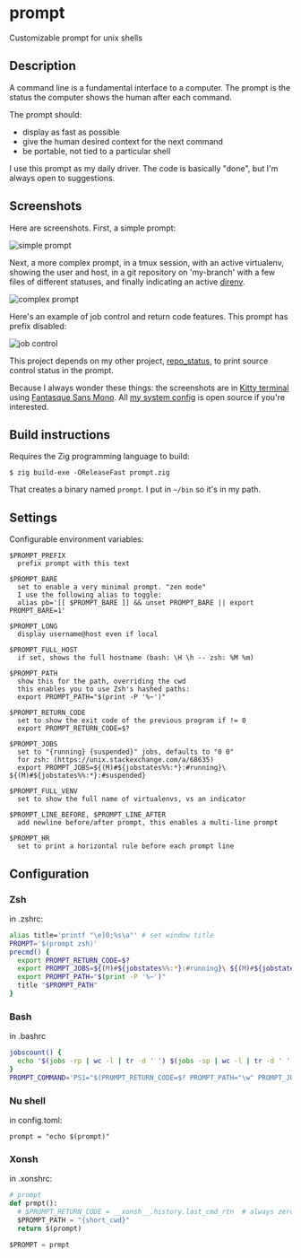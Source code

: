 # prompt

Customizable prompt for unix shells

## Description

A command line is a fundamental interface to a computer. The prompt is the
status the computer shows the human after each command.

The prompt should:

- display as fast as possible
- give the human desired context for the next command
- be portable, not tied to a particular shell

I use this prompt as my daily driver. The code is basically "done", but I'm always open to suggestions.

## Screenshots

Here are screenshots. First, a simple prompt:

![simple prompt](../media/short.png?raw=true)

Next, a more complex prompt, in a tmux session, with an active virtualenv, showing the user and host, in a git repository on 'my-branch' with a few files of different statuses, and finally indicating an active [direnv](https://direnv.net/).

![complex prompt](../media/long.png?raw=true)

Here's an example of job control and return code features. This prompt has prefix disabled:

![job control](../media/jobs.png?raw=true)

This project depends on my other project, [repo_status](https://github.com/kbd/repo_status), to print source control status in the prompt.

Because I always wonder these things: the screenshots are in [Kitty terminal](https://sw.kovidgoyal.net/kitty/) using [Fantasque Sans Mono](https://github.com/belluzj/fantasque-sans). All [my system config](https://github.com/kbd/setup) is open source if you're interested.

## Build instructions

Requires the Zig programming language to build:

```
$ zig build-exe -OReleaseFast prompt.zig
```

That creates a binary named `prompt`. I put in `~/bin` so it's in my path.

## Settings

Configurable environment variables:

```
$PROMPT_PREFIX
  prefix prompt with this text

$PROMPT_BARE
  set to enable a very minimal prompt. "zen mode"
  I use the following alias to toggle:
  alias pb='[[ $PROMPT_BARE ]] && unset PROMPT_BARE || export PROMPT_BARE=1'

$PROMPT_LONG
  display username@host even if local

$PROMPT_FULL_HOST
  if set, shows the full hostname (bash: \H \h -- zsh: %M %m)

$PROMPT_PATH
  show this for the path, overriding the cwd
  this enables you to use Zsh's hashed paths:
  export PROMPT_PATH="$(print -P '%~')"

$PROMPT_RETURN_CODE
  set to show the exit code of the previous program if != 0
  export PROMPT_RETURN_CODE=$?

$PROMPT_JOBS
  set to "{running} {suspended}" jobs, defaults to "0 0"
  for zsh: (https://unix.stackexchange.com/a/68635)
  export PROMPT_JOBS=${(M)#${jobstates%%:*}:#running}\ ${(M)#${jobstates%%:*}:#suspended}

$PROMPT_FULL_VENV
  set to show the full name of virtualenvs, vs an indicator

$PROMPT_LINE_BEFORE, $PROMPT_LINE_AFTER
  add newline before/after prompt, this enables a multi-line prompt

$PROMPT_HR
  set to print a horizontal rule before each prompt line
```

## Configuration

### Zsh

in .zshrc:

```zsh
alias title='printf "\e]0;%s\a"' # set window title
PROMPT='$(prompt zsh)'
precmd() {
  export PROMPT_RETURN_CODE=$?
  export PROMPT_JOBS=${(M)#${jobstates%%:*}:#running}\ ${(M)#${jobstates%%:*}:#suspended}
  export PROMPT_PATH="$(print -P '%~')"
  title "$PROMPT_PATH"
}
```

### Bash

in .bashrc

```bash
jobscount() {
  echo "$(jobs -rp | wc -l | tr -d ' ') $(jobs -sp | wc -l | tr -d ' ')"
}
PROMPT_COMMAND='PS1="$(PROMPT_RETURN_CODE=$? PROMPT_PATH="\w" PROMPT_JOBS="$(jobscount)" prompt bash)"'
```

### Nu shell

in config.toml:

```
prompt = "echo $(prompt)"
```

### Xonsh

in .xonshrc:

```python
# prompt
def prmpt():
  # $PROMPT_RETURN_CODE = __xonsh__.history.last_cmd_rtn  # always zero?
  $PROMPT_PATH = "{short_cwd}"
  return $(prompt)

$PROMPT = prmpt
```
